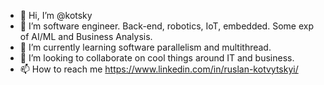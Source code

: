 - 👋 Hi, I’m @kotsky
- 👀 I’m software engineer. Back-end, robotics, IoT, embedded. Some exp of AI/ML and Business Analysis.
- 🌱 I’m currently learning software parallelism and multithread.
- 💞️ I’m looking to collaborate on cool things around IT and business.
- 📫 How to reach me https://www.linkedin.com/in/ruslan-kotvytskyi/
